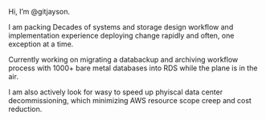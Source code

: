 Hi, I’m @gitjayson.

I am packing Decades of systems and storage design workflow and implementation experience deploying change rapidly and often, one exception at a time.

Currently working on migrating a databackup and archiving workflow process with 1000+ bare metal databases into RDS while the plane is in the air.

I am also actively look for wasy to speed up phyiscal data center decommissioning, which minimizing AWS resource scope creep and cost reduction.
